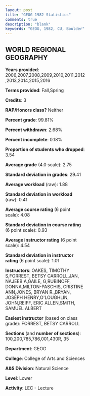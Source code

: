 ```yaml
---
layout: post
title: "GEOG 1982 Statistics"
comments: true
description: "blank"
keywords: "GEOG, 1982, CU, Boulder"
--- 
```

<head>
<script src="https://ajax.googleapis.com/ajax/libs/jquery/2.1.3/jquery.min.js"></script>
<script src="https://dl.dropboxusercontent.com/s/pc42nxpaw1ea4o9/highcharts.js?dl=0"></script>
<!-- <script src="../assets/js/highcharts.js"></script> -->
<style type="text/css">@font-face {
	font-family: "Bebas Neue";
	src: url(https://www.filehosting.org/file/details/544349/BebasNeue%20Regular.otf) format("opentype");
	}
	h1.Bebas { 
		font-family: "Bebas Neue", Verdana, Tahoma;
	}
</style>
</head>
<body>
	<div id="container" style="float: right; width: 45%; height: 88%; margin-left: 2.5%; margin-right: 2.5%;"></div>
	<script language="JavaScript">
		$(document).ready(function() {
		var chart = {type: 'column'};
		var title = {text: 'Grade Distribution'};
		var xAxis = {categories: ['A','B','C','D','F'],crosshair: true};
		var yAxis = {min: 0,title: {text: 'Percentage'}};
		var tooltip = {headerFormat: '<center><b><span style="font-size:20px">{point.key}</span></b></center>',
		               pointFormat: '<td style="padding:0"><b>{point.y:.1f}%</b></td>',
		               footerFormat: '</table>',shared: true,useHTML: true};
		var plotOptions = {column: {pointPadding: 0.0,borderWidth: 0}};  
		var credits = {enabled: false};var series= [{name: 'Percent',data: [19.69,44.49,25.32,6.95,3.55,]}];
		var json = {};
		json.chart = chart;
		json.title = title;
		json.tooltip = tooltip;
		json.xAxis = xAxis;
		json.yAxis = yAxis;  
		json.series = series;
		json.plotOptions = plotOptions;  
		json.credits = credits;
		$('#container').highcharts(json);
	});
	</script>
</body>
			   
## WORLD REGIONAL GEOGRAPHY

**Years provided**: 2006,2007,2008,2009,2010,2011,2012,2013,2014,2015,2016

**Terms provided**: Fall,Spring

**Credits**: 3

**RAP/Honors class?** Neither

**Percent grade**: 99.81%

**Percent withdrawn**: 2.68%

**Percent incomplete**: 0.18%

**Proportion of students who dropped**: 3.54

**Average grade** (4.0 scale): 2.75

**Standard deviation in grades**: 29.41

**Average workload** (raw): 1.88

**Standard deviation in workload** (raw): 0.41

**Average course rating** (6 point scale): 4.08

**Standard deviation in course rating** (6 point scale): 0.93

**Average instructor rating** (6 point scale): 4.54

**Standard deviation in instructor rating** (6 point scale): 1.01

**Instructors**: OAKES, TIMOTHY S,FORREST, BETSY CARROLL,JAN, NAJEEB A,GAILE, G,RUBINOFF, DONNA,MILTON-PASCHIS, CRISTINE ANN,JONES, BRYAN R.,BRYAN, JOSEPH HENRY,O'LOUGHLIN, JOHN,REIFF, ERIC ALLEN,SMITH, SAMUEL ALBERT

**Easiest instructor** (based on class grade): FORREST, BETSY CARROLL

**Sections** (and **number of sections**): 100,200,785,786,001,430R, 35

**Department**: GEOG

**College**: College of Arts and Sciences

**A&S Division**: Natural Science

**Level**: Lower

**Activity**: LEC - Lecture